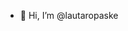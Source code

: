 - 👋 Hi, I’m @lautaropaske

<!---
lautaropaske/lautaropaske is a ✨ special ✨ repository because its `README.md` (this file) appears on your GitHub profile.
You can click the Preview link to take a look at your changes.
--->
